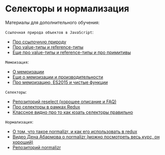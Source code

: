 # Селекторы и нормализация

Материалы для дополнительного обучения:

`Ссылочная природа объектов в JavaScript`:

-   [Про ссылочную природу](https://learn.javascript.ru/object-reference)
-   [Про value-типы и reference-типы](http://www.zsoltnagy.eu/understand-value-and-reference-types-in-javascript/)
-   [Еще про value-типы и reference-типы и про примитивы](http://www.javascripttutorial.net/javascript-primitive-vs-reference-values/)

`Мемоизация`:

-   [О мемоизации](https://addyosmani.com/blog/faster-javascript-memoization/)
-   [Еще о мемоизации и производительности](https://habrahabr.ru/company/ruvds/blog/332384/)
-   [Про мемоизацию, ES2015 и чистые функции](https://medium.com/front-end-hacking/today-i-learned-memoization-with-pure-functions-in-es6-33a4765518b5)

`Селекторы`:

-   [Репозиторий reselect (хорошее описание и FAQ)](https://github.com/reactjs/reselect#api)
-   [Про селекторы в рамках Redux](https://medium.com/@parkerdan/react-reselect-and-redux-b34017f8194c)
-   [Классное видно про то как юзать селекторы правильно](https://www.youtube.com/watch?v=6Xwo5mVxDqI)

`Нормализация`:

-   [О том, что такое normalizr, и как его использовать в redux](https://medium.com/farmdrop/using-normalizr-js-in-a-redux-store-96ab33991369)
-   [Видео Дена Абармова о normalizr (можно посмотреть весь курс, он хороший)](https://medium.com/farmdrop/using-normalizr-js-in-a-redux-store-96ab33991369)
-   [Репозиторий normalizr](https://www.google.com.ua/search?q=normalizr&oq=normalizr&aqs=chrome..69i57j69i60l5.2047j0j1&sourceid=chrome&ie=UTF-8)
